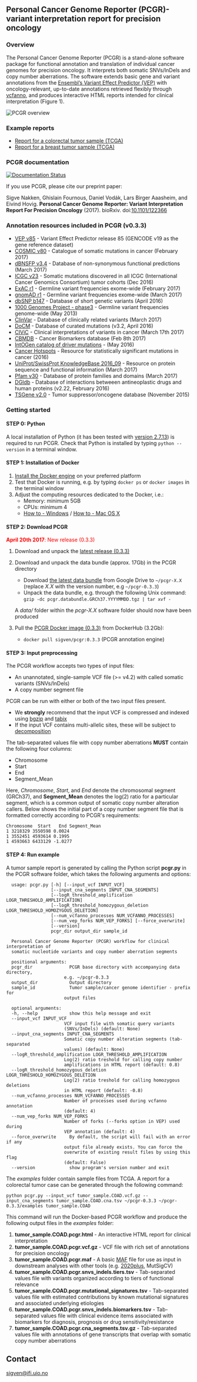 ## Personal Cancer Genome Reporter (PCGR)- variant interpretation report for precision oncology

### Overview

The Personal Cancer Genome Reporter (PCGR) is a stand-alone software package for functional annotation and translation of individual cancer genomes for precision oncology. It interprets both somatic SNVs/InDels and copy number aberrations. The software extends basic gene and variant annotations from the [Ensembl’s Variant Effect Predictor (VEP)](http://www.ensembl.org/info/docs/tools/vep/index.html) with oncology-relevant, up-to-date annotations retrieved flexibly through [vcfanno](https://github.com/brentp/vcfanno), and produces interactive HTML reports intended for clinical interpretation (Figure 1).

![PCGR overview](PCGR_workflow.png)

### Example reports
* <a href="http://folk.uio.no/sigven/tumor_sample.COAD.pcgr.html" target="_blank">Report for a colorectal tumor sample (TCGA)</a>
* <a href="http://folk.uio.no/sigven/tumor_sample.BRCA.pcgr.html" target="_blank">Report for a breast tumor sample (TCGA)</a>

### PCGR documentation

[![Documentation Status](https://readthedocs.org/projects/pcgr/badge/?version=latest)](http://pcgr.readthedocs.io/en/latest/?badge=latest)

If you use PCGR, please cite our preprint paper:

Sigve Nakken, Ghislain Fournous, Daniel Vodák, Lars Birger Aaasheim, and Eivind Hovig. __Personal Cancer Genome Reporter: Variant Interpretation Report For Precision Oncology__ (2017). bioRxiv. doi:[10.1101/122366](https://doi.org/10.1101/122366)

### Annotation resources included in PCGR (v0.3.3)

* [VEP v85](http://www.ensembl.org/info/docs/tools/vep/index.html) - Variant Effect Predictor release 85 (GENCODE v19 as the gene reference dataset)
* [COSMIC v80](http://cancer.sanger.ac.uk/cosmic/) - Catalogue of somatic mutations in cancer (February 2017)
* [dBNSFP v3.4](https://sites.google.com/site/jpopgen/dbNSFP) - Database of non-synonymous functional predictions (March 2017)
* [ICGC v23](https://dcc.icgc.org/) - Somatic mutations discovered in all ICGC (International Cancer Genomics Consortium) tumor cohorts (Dec 2016)
* [ExAC r1](http://exac.broadinstitute.org/) - Germline variant frequencies exome-wide (February 2017)
* [gnomAD r1](http://gnomad.broadinstitute.org/) - Germline variant frequencies exome-wide (March 2017)
* [dbSNP b147](http://www.ncbi.nlm.nih.gov/SNP/) - Database of short genetic variants (April 2016)
* [1000 Genomes Project - phase3](ftp://ftp.1000genomes.ebi.ac.uk/vol1/ftp/release/20130502/) - Germline variant frequencies genome-wide (May 2013)
* [ClinVar](http://www.ncbi.nlm.nih.gov/clinvar/) - Database of clinically related variants (March 2017)
* [DoCM](http://docm.genome.wustl.edu) - Database of curated mutations (v3.2, April 2016)
* [CIViC](http://civic.genome.wustl.edu) - Clinical interpretations of variants in cancer (March 17th 2017)
* [CBMDB](http://www.cancergenomeinterpreter.org/biomarkers) - Cancer Biomarkers database (Feb 8th 2017)
* [IntOGen catalog of driver mutations](https://www.intogen.org/downloads) - (May 2016)
* [Cancer Hotspots](http://cancerhotspots.org) - Resource for statistically significant mutations in cancer (2016)
* [UniProt/SwissProt KnowledgeBase 2016_09](http://www.uniprot.org) - Resource on protein sequence and functional information (March 2017)
* [Pfam v30](http://pfam.xfam.org) - Database of protein families and domains (March 2017)
* [DGIdb](http://dgidb.genome.wustl.edu) - Database of interactions betweeen antineoplastic drugs and human proteins (v2.22, February 2016)
* [TSGene v2.0](http://bioinfo.mc.vanderbilt.edu/TSGene/) - Tumor suppressor/oncogene database (November 2015)

### Getting started

#### STEP 0: Python

A local installation of Python (it has been tested with [version 2.7.13](https://www.python.org/downloads/)) is required to run PCGR. Check that Python is installed by typing `python --version` in a terminal window.

#### STEP 1: Installation of Docker

1. [Install the Docker engine](https://docs.docker.com/engine/installation/) on your preferred platform
2. Test that Docker is running, e.g. by typing `docker ps` or `docker images` in the terminal window
3. Adjust the computing resources dedicated to the Docker, i.e.:
   - Memory: minimum 5GB
   - CPUs: minimum 4
   - [How to - Windows](https://docs.docker.com/docker-for-windows/#advanced) / [How to - Mac OS X](https://docs.docker.com/docker-for-mac/#advanced)  

#### STEP 2: Download PCGR

<font color="red"><b>April 20th 2017</b>: New release (0.3.3)</font>

1. Download and unpack the [latest release (0.3.3)](https://github.com/sigven/pcgr/releases/latest)
2. Download and unpack the data bundle (approx. 17Gb) in the PCGR directory
   * Download [the latest data bundle](https://drive.google.com/open?id=0B8aYD2TJ472mOXZYbGYzaDE0MEk) from Google Drive to `~/pcgr-X.X` (replace _X.X_ with the version number, e.g `~/pcgr-0.3.3`)
   * Unpack the data bundle, e.g. through the following Unix command: `gzip -dc pcgr.databundle.GRCh37.YYYYMMDD.tgz | tar xvf -`

    A _data/_ folder within the _pcgr-X.X_ software folder should now have been produced
3. Pull the [PCGR Docker image (0.3.3)](https://hub.docker.com/r/sigven/pcgr/) from DockerHub (3.2Gb):
   * `docker pull sigven/pcgr:0.3.3` (PCGR annotation engine)

#### STEP 3: Input preprocessing

The PCGR workflow accepts two types of input files:

  * An unannotated, single-sample VCF file (>= v4.2) with called somatic variants (SNVs/InDels)
  * A copy number segment file

PCGR can be run with either or both of the two input files present.

* We __strongly__ recommend that the input VCF is compressed and indexed using [bgzip](http://www.htslib.org/doc/tabix.html) and [tabix](http://www.htslib.org/doc/tabix.html)
* If the input VCF contains multi-allelic sites, these will be subject to [decomposition](http://genome.sph.umich.edu/wiki/Vt#Decompose)


The tab-separated values file with copy number aberrations __MUST__ contain the following four columns:
* Chromosome
* Start
* End
* Segment_Mean

Here, _Chromosome_, _Start_, and _End_ denote the chromosomal segment (GRCh37), and __Segment_Mean__ denotes the log(2) ratio for a particular segment, which is a common output of somatic copy number alteration callers. Below shows the initial part of a copy number segment file that is formatted correctly according to PCGR's requirements:

    Chromosome	Start	End	Segment_Mean
    1 3218329 3550598 0.0024
    1 3552451 4593614 0.1995
    1 4593663 6433129 -1.0277


#### STEP 4: Run example

A tumor sample report is generated by calling the Python script __pcgr.py__ in the PCGR software folder, which takes the following arguments and options:

      usage: pcgr.py [-h] [--input_vcf INPUT_VCF]
                     [--input_cna_segments INPUT_CNA_SEGMENTS]
                     [--logR_threshold_amplification LOGR_THRESHOLD_AMPLIFICATION]
                     [--logR_threshold_homozygous_deletion LOGR_THRESHOLD_HOMOZYGOUS_DELETION]
                     [--num_vcfanno_processes NUM_VCFANNO_PROCESSES]
                     [--num_vep_forks NUM_VEP_FORKS] [--force_overwrite]
                     [--version]
                     pcgr_dir output_dir sample_id

      Personal Cancer Genome Reporter (PCGR) workflow for clinical interpretation of
      somatic nucleotide variants and copy number aberration segments

      positional arguments:
      pcgr_dir              PCGR base directory with accompanying data directory,
                          e.g. ~/pcgr-0.3.3
      output_dir            Output directory
      sample_id             Tumor sample/cancer genome identifier - prefix for
                          output files

      optional arguments:
      -h, --help            show this help message and exit
      --input_vcf INPUT_VCF
                          VCF input file with somatic query variants
                          (SNVs/InDels) (default: None)
      --input_cna_segments INPUT_CNA_SEGMENTS
                          Somatic copy number alteration segments (tab-separated
                          values) (default: None)
      --logR_threshold_amplification LOGR_THRESHOLD_AMPLIFICATION
                          Log(2) ratio treshold for calling copy number
                          amplifications in HTML report (default: 0.8)
      --logR_threshold_homozygous_deletion LOGR_THRESHOLD_HOMOZYGOUS_DELETION
                          Log(2) ratio treshold for calling homozygous deletions
                          in HTML report (default: -0.8)
      --num_vcfanno_processes NUM_VCFANNO_PROCESSES
                          Number of processes used during vcfanno annotation
                          (default: 4)
      --num_vep_forks NUM_VEP_FORKS
                          Number of forks (--forks option in VEP) used during
                          VEP annotation (default: 4)
      --force_overwrite     By default, the script will fail with an error if any
                          output file already exists. You can force the
                          overwrite of existing result files by using this flag
                          (default: False)
      --version             show program's version number and exit


The _examples_ folder contain sample files from TCGA. A report for a colorectal tumor case can be generated through the following command:

`python pcgr.py --input_vcf tumor_sample.COAD.vcf.gz --input_cna_segments tumor_sample.COAD.cna.tsv ~/pcgr-0.3.3 ~/pcgr-0.3.3/examples tumor_sample.COAD`

This command will run the Docker-based PCGR workflow and produce the following output files in the _examples_ folder:

1. __tumor_sample.COAD.pcgr.html__ - An interactive HTML report for clinical interpretation
2. __tumor_sample.COAD.pcgr.vcf.gz__ - VCF file with rich set of annotations for precision oncology
3.  __tumor_sample.COAD.pcgr.maf__ - A basic [MAF](https://wiki.nci.nih.gov/display/TCGA/Mutation+Annotation+Format+%28MAF%29+Specification) file for use as input in downstream analyses with other tools (e.g. [2020plus](https://github.com/KarchinLab/2020plus), MutSigCV)
4. __tumor_sample.COAD.pcgr.snvs_indels.tiers.tsv__ - Tab-separated values file with variants organized according to tiers of functional relevance
5. __tumor_sample.COAD.pcgr.mutational_signatures.tsv__ - Tab-separated values file with estimated contributions by known mutational signatures and associated underlying etiologies
6. __tumor_sample.COAD.pcgr.snvs_indels.biomarkers.tsv__ - Tab-separated values file with clinical evidence items associated with biomarkers for diagnosis, prognosis or drug sensitivity/resistance
7. __tumor_sample.COAD.pcgr.cna_segments.tsv.gz__ - Tab-separated values file with annotations of gene transcripts that overlap with somatic copy number aberrations

## Contact

sigven@ifi.uio.no
